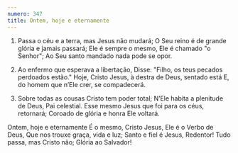 ```yaml
---
numero: 347
title: Ontem, hoje e eternamente
---
```

1. Passa o céu e a terra, mas Jesus não mudará;
O Seu reino é de grande glória e jamais passará;
Ele é sempre o mesmo, Ele é chamado "o Senhor";
Ao Seu santo mandado nada pode se opor.

2. Ao enfermo que esperava a libertação,
Disse: "Filho, os teus pecados perdoados estão."
Hoje, Cristo Jesus, à destra de Deus, sentado está
E, do homem que n’Ele crer, se compadecerá.

3. Sobre todas as cousas Cristo tem poder total;
N’Ele habita a plenitude de Deus, Pai celestial.
Esse mesmo Jesus que foi para os céus, retornará;
Coroado de glória e honra Ele voltará.

Ontem, hoje e eternamente
É o mesmo, Cristo Jesus,
Ele é o Verbo de Deus,
Que nos trouxe graça, vida e luz;
Santo e fiel é Jesus, Redentor!
Tudo passa, mas Cristo não;
Glória ao Salvador!
